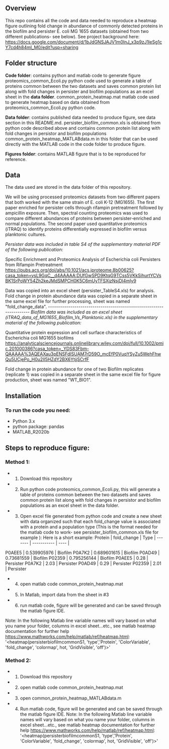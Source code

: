 ## Overview
This repo contains all the code and data needed to reproduce a heatmap figure outlining fold change in abundance of commonly detected proteins in the biofilm and persister E. coli MG 1655 datasets (obtained from two different publications- see below).
See project background here: https://docs.google.com/document/d/1bJdGNSJAJV1m0InJ_x3p9zJ1leSg1cY7cd4h84mI_M0/edit?usp=sharing


## Folder structure

**Code folder**: contains python and matlab code to generate figure
proteomics_common_Ecoli.py python code used to generate a table of proteins common between the two datasets and saves common protein list along with fold changes in persister and biofilm populations as an excel sheet in the **data folder**.
common_protein_heatmap.mat matlab code used to generate heatmap based on data obtained from proteomics_common_Ecoli.py python code.

**Data folder**: contains published data needed to produce figure, see data section in this README.md.
persister_biofilm_common.xls is obtained from python code described above and contains common protein list along with fold changes in persistor and biofilm populations
common_protein_heatmap_MATLABdata.m in this folder that can be used directly with the MATLAB code in the code folder to produce figure.

**Figures folder**: contains MATLAB figure that is to be reproduced for reference.


## Data

The data used are stored in the data folder of this repository.

We will be using processed proteomics datasets from two different papers that both worked with the same strain of E. coli K-12 (MG1655). The first paper enriched for persister cells through rifampin pretreatment followed by ampicillin exposure. Then, spectral counting proteomics was used to compare different abundances of proteins between persister-enriched and normal populations.  The second paper used quantitative proteomics (iTRAQ) to identify proteins differentially expressed in biofilm versus planktonic cultures. 

_Persister data was included in table S4 of the supplementary material PDF of the following publication:_

Specific Enrichment and Proteomics Analysis of Escherichia coli Persisters from Rifampin Pretreatment 
https://pubs.acs.org/doi/abs/10.1021/acs.jproteome.8b00625?casa_token=vsL9GqC__d4AAAAA:DUfGwSPD9KtqG9TCss5VKkSihurtYCVsBK1SrPoWY54Zh2keJMdSMPCH0K5C6mUyTFSXjzNsjDl4mIy9

Data was copied into an excel sheet (persister_TableS4.xls) for analysis.
Fold change in protein abundance data was copied in a separate sheet in the same excel file for further processing, sheet was named "fold_change_data".
    ---------------------------------------------------------------------
_Biofilm data was included as an excel sheet (iTRAQ_data_of_MG1655_Biofilm_Vs_Planktonic.xls) in the supplementary material of the following publication:_ 

Quantitative protein expression and cell surface characteristics of Escherichia coli MG1655 biofilms
https://analyticalsciencejournals.onlinelibrary.wiley.com/doi/full/10.1002/pmic.201000386?casa_token=_YDS83Fbm-QAAAAA%3AQEAXau3pENSFdISUAM7rD59O_mcEfP0VuqYSyZu5WehFhwQu5UCjePo_H0u2ll5HZdY2BX6YtjjSCrfF

Fold change in protein abundance for one of two Biofilm replicates (replicate 1) was copied in a separate sheet in the same excel file for figure production, sheet was named "WT_BIO1".


## Installation
### To run the code you need: 
- Python 3.x
- python package: pandas
- MATLAB_R2020b

## Steps to reproduce figure:
### Method 1:
- 1) Download this repository
- 2) Run python code proteomics_common_Ecoli.py, this will generate a table of proteins common between the two datasets and saves common protein list along with fold changes in persistor and biofilm populations as an excel sheet in the data folder.
- 3) Open excel file generated from python code and create a new sheet with data organized such that each fold_change value is associated with a protein and a population type (This is the format needed for the matlab code to work- see persister_biofilm_common.xls file for example ):
Here is a short example:
Protein | fold_change | Type |
------- | ----------- | ---- |

P0AEE5 | 0.539905976 | Biofilm
P0A7K2 | 0.689601615 | Biofilm
P0AD49 | 0.73681559  | Biofilm
P02359 | 0.795256144 | Biofilm
P0AEE5 | 0.28 |	Persister
P0A7K2 | 2.03 | Persister
P0AD49 | 0.29 | Persister
P02359 | 2.01 | Persister


- 4) open matlab code common_protein_heatmap.mat
- 5) In Matlab, import data from the sheet in #3
- 6) run matlab code, figure will be generated and can be saved through the matlab figure IDE.

Note: In the following Matlab line variable names will vary based on what you name your folder, columns in excel sheet...etc., see matlab heatmap documentation for further help https://www.mathworks.com/help/matlab/ref/heatmap.html: 
'<heatmap(persisterbiofilmcommonS1, 'type','Protein', 'ColorVariable', 'fold_change', 'colormap', hot, 'GridVisible', 'off')>'




### Method 2:
- 1) Download this repository
- 2) open matlab code common_protein_heatmap.mat
- 3) open common_protein_heatmap_MATLABdata.m
- 4) Run matlab code, figure will be generated and can be saved through the matlab figure IDE.
Note: In the following Matlab line variable names will vary based on what you name your folder, columns in excel sheet...etc., see matlab heatmap documentation for further help https://www.mathworks.com/help/matlab/ref/heatmap.html: 
'<heatmap(persisterbiofilmcommonS1, 'type','Protein', 'ColorVariable', 'fold_change', 'colormap', hot, 'GridVisible', 'off')>'











